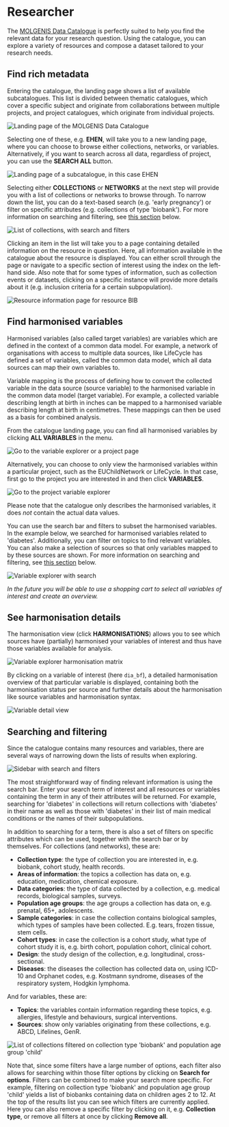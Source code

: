 # Researcher

The [MOLGENIS Data Catalogue](https://data-catalogue.molgeniscloud.org/) is perfectly suited
to help you find the relevant data for your research question.
Using the catalogue, you can explore a variety of resources and compose a dataset
tailored to your research needs.

## Find rich metadata

Entering the catalogue, the landing page shows a list of available subcatalogues.
This list is divided between thematic catalogues, which cover a specific subject
and originate from collaborations between multiple projects,
and project catalogues, which originate from individual projects.

![Landing page of the MOLGENIS Data Catalogue](../img/cat_homepage.png)

Selecting one of these, e.g. **EHEN**, will take you to a new landing page, where you can choose
to browse either collections, networks, or variables.
Alternatively, if you want to search across all data, regardless of project, you can use the **SEARCH ALL** button.

![Landing page of a subcatalogue, in this case EHEN](../img/cat_catalogue-landing-page.png)

Selecting either **COLLECTIONS** or **NETWORKS** at the next step will provide you with a list of
collections or networks to browse through. To narrow down the list, you can do a text-based search (e.g. 'early pregnancy')
or filter on specific attributes (e.g. collections of type 'biobank').
For more information on searching and filtering, see [this section](#searching-and-filtering) below.

![List of collections, with search and filters](../img/cat_collections-list.png)

Clicking an item in the list will take you to a page containing detailed information on the resource in question.
Here, all information available in the catalogue about the resource is displayed.
You can either scroll through the page or navigate to a specific section of interest using the
index on the left-hand side. Also note that for some types of information, such as collection events or datasets,
clicking on a specific instance will provide more details about it (e.g. inclusion criteria for a certain subpopulation).

![Resource information page for resource BIB](../img/cat_resource-information-page.png)

## Find harmonised variables

Harmonised variables (also called target variables) are variables
which are defined in the context of a common data model. For example, a network of organisations with access
to multiple data sources, like LifeCycle has defined a set of variables, called the common data model,
which all data sources can map their own variables to.

Variable mapping is the process of defining how to convert the collected variable in the data source (source variable)
to the harmonised variable in the common data model (target variable).
For example, a collected variable describing length at birth in inches can be mapped to a harmonised variable
describing length at birth in centimetres. These mappings can then be used as a basis for combined analysis.

From the catalogue landing page, you can find all harmonised variables
by clicking **ALL VARIABLES** in the menu.

![Go to the variable explorer or a project page](../img/cat_homepage-variables.png)

Alternatively, you can choose to only view the harmonised variables within a particular project,
such as the EUChildNetwork or LifeCycle. In that case, first go to the project you are interested in
and then click **VARIABLES**.

![Go to the project variable explorer](../img/cat_project-variables.png)

Please note that the catalogue only describes the harmonised variables,
it does *not* contain the actual data values.

You can use the search bar and filters to subset the harmonised variables.
In the example below, we searched for harmonised variables related to 'diabetes'.
Additionally, you can filter on topics to find relevant variables.
You can also make a selection of sources so that only variables
mapped to by these sources are shown.
For more information on searching and filtering, see [this section](#searching-and-filtering) below.

![Variable explorer with search](../img/cat_variables-search-bar.png)

*In the future you will be able to use a shopping cart to select all variables of interest and create an overview.*

## See harmonisation details

The harmonisation view (click **HARMONISATIONS**) allows you to see
which sources have (partially) harmonised your variables of interest and
thus have those variables available for analysis.

![Variable explorer harmonisation matrix](../img/cat_harmonisation-specifications.png)

By clicking on a variable of interest (here `dia_bf`), a detailed harmonisation overview
of that particular variable is displayed, containing both the harmonisation status per source and
further details about the harmonisation like source variables and harmonisation syntax.

![Variable detail view](../img/cat_detailed-harmonised-variable-view.png)

## Searching and filtering

Since the catalogue contains many resources and variables, there are several ways of narrowing down the lists of results
when exploring.

![Sidebar with search and filters](../img/cat_search-and-filters.png)

The most straightforward way of finding relevant information is using the search bar. Enter your search term of interest
and all resources or variables containing the term in any of their attributes will be returned.
For example, searching for 'diabetes' in collections will return collections with 'diabetes' in their name
as well as those with 'diabetes' in their list of main medical conditions or the names of their subpopulations.

In addition to searching for a term, there is also a set of filters on specific attributes which can be used,
together with the search bar or by themselves. For collections (and networks), these are:

- **Collection type**: the type of collection you are interested in, e.g. biobank, cohort study, health records.
- **Areas of information**: the topics a collection has data on, e.g. education, medication, chemical exposure.
- **Data categories**: the type of data collected by a collection, e.g. medical records, biological samples, surveys.
- **Population age groups**: the age groups a collection has data on, e.g. prenatal, 65+, adolescents.
- **Sample categories**: in case the collection contains biological samples, which types of samples have been collected.
E.g. tears, frozen tissue, stem cells.
- **Cohort types**: in case the collection is a cohort study, what type of cohort study it is,
e.g. birth cohort, population cohort, clinical cohort.
- **Design**: the study design of the collection, e.g. longitudinal, cross-sectional.
- **Diseases**: the diseases the collection has collected data on, using ICD-10 and Orphanet codes,
e.g. Kostmann syndrome, diseases of the respiratory system, Hodgkin lymphoma.

And for variables, these are:

- **Topics**: the variables contain information regarding these topics,
e.g. allergies, lifestyle and behaviours, surgical interventions.
- **Sources**: show only variables originating from these collections, e.g. ABCD, Lifelines, GenR.

![List of collections filtered on collection type 'biobank' and population age group 'child'](../img/cat_filters-collections.png)

Note that, since some filters have a large number of options, each filter also allows for searching
within those filter options by clicking on **Search for options**. Filters can be combined
to make your search more specific. For example, filtering on collection type 'biobank' and population age group 'child'
yields a list of biobanks containing data on children ages 2 to 12.
At the top of the results list you can see which filters are currently applied.
Here you can also remove a specific filter by clicking on it, e.g. **Collection type**,
or remove all filters at once by clicking **Remove all**.
